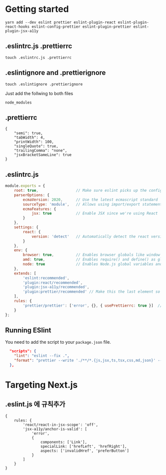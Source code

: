 # Getting started

```shell
yarn add --dev eslint prettier eslint-plugin-react eslint-plugin-react-hooks eslint-config-prettier eslint-plugin-prettier eslint-plugin-jsx-a11y
```
## .eslintrc.js .prettierrc
```shell
touch .eslintrc.js .prettierrc
```

## .eslintignore and .prettierignore
```shell
touch .eslintignore .prettierignore
```
Just add the follwing to both files
```shell
node_modules
```

## .prettierrc
```shell
{
    "semi": true,
    "tabWidth": 4,
    "printWidth": 100,
    "singleQuote": true,
    "trailingComma": "none",
    "jsxBracketSameLine": true
}
```

## .eslintrc.js
```js
module.exports = {
    root: true,                 // Make sure eslint picks up the config at the root of the directory
    parserOptions: {
        ecmaVersion: 2020,      // Use the latest ecmascript standard
        sourceType: 'module',   // Allows using import/export statements
        ecmaFeatures: {
            jsx: true           // Enable JSX since we're using React
        }
    },
    settings: {
        react: {
            version: 'detect'   // Automatically detect the react version
        }
    },
    env: {
        browser: true,          // Enables browser globals like window and document
        amd: true,              // Enables require() and define() as global variables as per the amd spec.
        node: true              // Enables Node.js global variables and Node.js scoping.
    },
    extends: [
        'eslint:recommended',
        'plugin:react/recommended',
        'plugin:jsx-a11y/recommended',
        'plugin:prettier/recommended' // Make this the last element so prettier config overrides other formatting rules
    ],
    rules: {
        'prettier/prettier': ['error', {}, { usePrettierrc: true }]  // Use our .prettierrc file as source
    }
};
```

## Running ESlint
You need to add the script to your `package.json` file.
```json
  "scripts": {
    "lint": "eslint --fix .",
    "format": "prettier --write './**/*.{js,jsx,ts,tsx,css,md,json}' --config ./.prettierrc"
  },
```

# Targeting Next.js
## .eslint.js 에 규칙추가 
```shell
{
    rules: {
        'react/react-in-jsx-scope': 'off',
        'jsx-a11y/anchor-is-valid': [
            'error',
            {
                components: ['Link'],
                specialLink: ['hrefLeft', 'hrefRight'],
                aspects: ['invalidHref', 'preferButton']
            }
        ]
    }
}
```